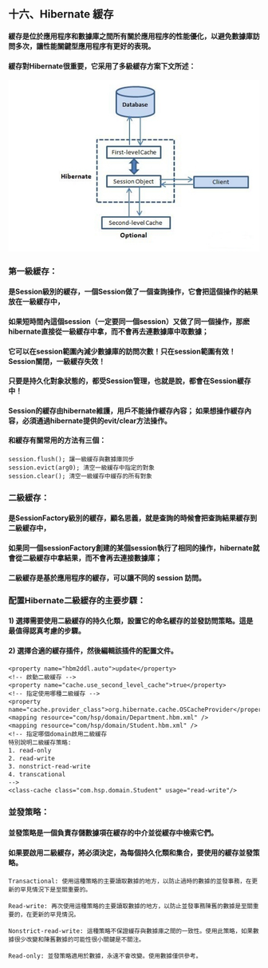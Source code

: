 ## 十六、Hibernate 緩存
#### 緩存是位於應用程序和數據庫之間所有關於應用程序的性能優化，以避免數據庫訪問多次，讓性能關鍵型應用程序有更好的表現。
#### 緩存對Hibernate很重要，它采用了多級緩存方案下文所述：
<img src="images/Hibernate_Cache.jpg">

### 第一級緩存：
#### 是Session級別的緩存，一個Session做了一個查詢操作，它會把這個操作的結果放在一級緩存中，
#### 如果短時間內這個session（一定要同一個session）又做了同一個操作，那麽hibernate直接從一級緩存中拿，而不會再去連數據庫中取數據；
#### 它可以在session範圍內減少數據庫的訪問次數！只在session範圍有效！ Session關閉，一級緩存失效！
#### 只要是持久化對象狀態的，都受Session管理，也就是說，都會在Session緩存中！
#### Session的緩存由hibernate維護，用戶不能操作緩存內容； 如果想操作緩存內容，必須通過hibernate提供的evit/clear方法操作。
#### 和緩存有關常用的方法有三個：
	session.flush(); 讓一級緩存與數據庫同步
	session.evict(arg0); 清空一級緩存中指定的對象
	session.clear(); 清空一級緩存中緩存的所有對象

### 二級緩存：
#### 是SessionFactory級別的緩存，顧名思義，就是查詢的時候會把查詢結果緩存到二級緩存中，
#### 如果同一個sessionFactory創建的某個session執行了相同的操作，hibernate就會從二級緩存中拿結果，而不會再去連接數據庫；
#### 二級緩存是基於應用程序的緩存，可以讓不同的 session 訪問。

### 配置Hibernate二級緩存的主要步驟：

#### 1) 選擇需要使用二級緩存的持久化類，設置它的命名緩存的並發訪問策略。這是最值得認真考慮的步驟。

#### 2) 選擇合適的緩存插件，然後編輯該插件的配置文件。

	<property name="hbm2ddl.auto">update</property>
	<!-- 啟動二級緩存 -->
	<property name="cache.use_second_level_cache">true</property>
	<!-- 指定使用哪種二級緩存 -->
	<property name="cache.provider_class">org.hibernate.cache.OSCacheProvider</property>
	<mapping resource="com/hsp/domain/Department.hbm.xml" />
	<mapping resource="com/hsp/domain/Student.hbm.xml" />
	<!-- 指定哪個domain啟用二級緩存 
	特別說明二級緩存策略:
	1. read-only
	2. read-write
	3. nonstrict-read-write
	4. transcational
	-->
	<class-cache class="com.hsp.domain.Student" usage="read-write"/>

### 並發策略：
#### 並發策略是一個負責存儲數據項在緩存的中介並從緩存中檢索它們。
#### 如果要啟用二級緩存，將必須決定，為每個持久化類和集合，要使用的緩存並發策略。

	Transactional: 使用這種策略的主要讀取數據的地方，以防止過時的數據的並發事務，在更新的罕見情況下是至關重要的。

	Read-write: 再次使用這種策略的主要讀取數據的地方，以防止並發事務陳舊的數據是至關重要的，在更新的罕見情況。

	Nonstrict-read-write: 這種策略不保證緩存與數據庫之間的一致性。使用此策略，如果數據很少改變和陳舊數據的可能性很小關鍵是不關注。

	Read-only: 並發策略適用於數據，永遠不會改變。使用數據僅供參考。

